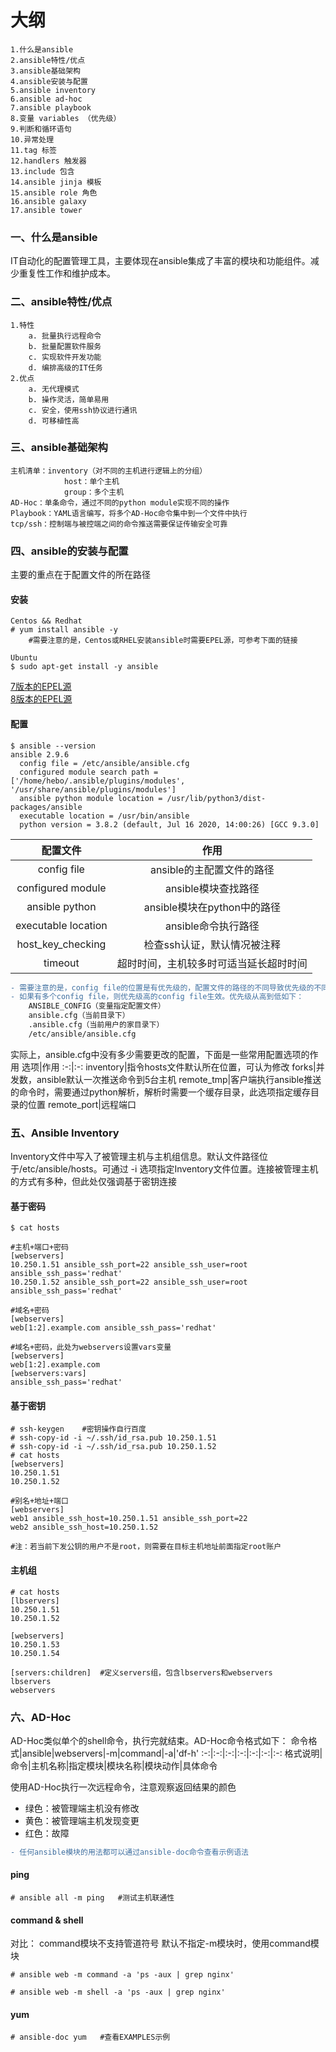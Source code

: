 大纲
====
	1.什么是ansible
	2.ansible特性/优点
	3.ansible基础架构
	4.ansible安装与配置
	5.ansible inventory
	6.ansible ad-hoc
	7.ansible playbook
	8.变量 variables （优先级）
	9.判断和循环语句
	10.异常处理
	11.tag 标签
	12.handlers 触发器
	13.include 包含
	14.ansible jinja 模板
	15.ansible role 角色
	16.ansible galaxy
	17.ansible tower

### 一、什么是ansible
IT自动化的配置管理工具，主要体现在ansible集成了丰富的模块和功能组件。减少重复性工作和维护成本。

### 二、ansible特性/优点
	1.特性
		a. 批量执行远程命令
		b. 批量配置软件服务
		c. 实现软件开发功能
		d. 编排高级的IT任务
	2.优点
		a. 无代理模式
		b. 操作灵活，简单易用
		c. 安全，使用ssh协议进行通讯
		d. 可移植性高

### 三、ansible基础架构
	主机清单：inventory（对不同的主机进行逻辑上的分组）
				host：单个主机
				group：多个主机
	AD-Hoc：单条命令，通过不同的python module实现不同的操作
	Playbook：YAML语言编写，将多个AD-Hoc命令集中到一个文件中执行
	tcp/ssh：控制端与被控端之间的命令推送需要保证传输安全可靠

### 四、ansible的安装与配置
主要的重点在于配置文件的所在路径
#### 安装
```shell
Centos && Redhat
# yum install ansible -y
	#需要注意的是，Centos或RHEL安装ansible时需要EPEL源，可参考下面的链接

Ubuntu
$ sudo apt-get install -y ansible
```
[7版本的EPEL源](https://dl.fedoraproject.org/pub/epel/epel-release-latest-7.noarch.rpm) <br />
[8版本的EPEL源](https://dl.fedoraproject.org/pub/epel/epel-release-latest-8.noarch.rpm)
#### 配置
```shell
$ ansible --version
ansible 2.9.6
  config file = /etc/ansible/ansible.cfg
  configured module search path = ['/home/hebo/.ansible/plugins/modules', '/usr/share/ansible/plugins/modules']
  ansible python module location = /usr/lib/python3/dist-packages/ansible
  executable location = /usr/bin/ansible
  python version = 3.8.2 (default, Jul 16 2020, 14:00:26) [GCC 9.3.0]
```
配置文件|作用
:-:|:-:
config file|ansible的主配置文件的路径
configured module|ansible模块查找路径
ansible python|ansible模块在python中的路径
executable location|ansible命令执行路径
host_key_checking|检查ssh认证，默认情况被注释
timeout|超时时间，主机较多时可适当延长超时时间
```diff
- 需要注意的是，config file的位置是有优先级的，配置文件的路径的不同导致优先级的不同，优先级高的路径优先被读取。
- 如果有多个config file，则优先级高的config file生效。优先级从高到低如下：
	ANSIBLE_CONFIG（变量指定配置文件）
	ansible.cfg（当前目录下）
	.ansible.cfg（当前用户的家目录下）
	/etc/ansible/ansible.cfg
```
实际上，ansible.cfg中没有多少需要更改的配置，下面是一些常用配置选项的作用
选项|作用
:-:|:-:
inventory|指令hosts文件默认所在位置，可认为修改
forks|并发数，ansible默认一次推送命令到5台主机
remote_tmp|客户端执行ansible推送的命令时，需要通过python解析，解析时需要一个缓存目录，此选项指定缓存目录的位置
remote_port|远程端口

### 五、Ansible Inventory
Inventory文件中写入了被管理主机与主机组信息。默认文件路径位于/etc/ansible/hosts。可通过 -i 选项指定Inventory文件位置。连接被管理主机的方式有多种，但此处仅强调基于密钥连接

#### 基于密码
```shell
$ cat hosts

#主机+端口+密码
[webservers]
10.250.1.51 ansible_ssh_port=22 ansible_ssh_user=root ansible_ssh_pass='redhat'
10.250.1.52 ansible_ssh_port=22 ansible_ssh_user=root ansible_ssh_pass='redhat'

#域名+密码
[webservers]
web[1:2].example.com ansible_ssh_pass='redhat'

#域名+密码，此处为webservers设置vars变量
[webservers]
web[1:2].example.com
[webservers:vars]
ansible_ssh_pass='redhat'
```

#### 基于密钥
```shell
# ssh-keygen	#密钥操作自行百度
# ssh-copy-id -i ~/.ssh/id_rsa.pub 10.250.1.51
# ssh-copy-id -i ~/.ssh/id_rsa.pub 10.250.1.52
# cat hosts
[webservers]
10.250.1.51
10.250.1.52

#别名+地址+端口
[webservers]
web1 ansible_ssh_host=10.250.1.51 ansible_ssh_port=22
web2 ansible_ssh_host=10.250.1.52
```
	#注：若当前下发公钥的用户不是root，则需要在目标主机地址前面指定root账户

#### 主机组
```shell
# cat hosts
[lbservers]
10.250.1.51
10.250.1.52

[webservers]
10.250.1.53
10.250.1.54

[servers:children]	#定义servers组，包含lbservers和webservers
lbservers
webservers
```

### 六、AD-Hoc
AD-Hoc类似单个的shell命令，执行完就结束。AD-Hoc命令格式如下：
命令格式|ansible|webservers|-m|command|-a|'df-h'
:-:|:-:|:-:|:-:|:-:|:-:|:-:
格式说明|命令|主机名称|指定模块|模块名称|模块动作|具体命令

使用AD-Hoc执行一次远程命令，注意观察返回结果的颜色
- 绿色：被管理端主机没有修改
- 黄色：被管理端主机发现变更
- 红色：故障
```diff
- 任何ansible模块的用法都可以通过ansible-doc命令查看示例语法
```
#### ping
```shell
# ansible all -m ping	#测试主机联通性
```

#### command & shell
对比：
	command模块不支持管道符号
	默认不指定-m模块时，使用command模块
```shell
# ansible web -m command -a 'ps -aux | grep nginx'

# ansible web -m shell -a 'ps -aux | grep nginx' 
```

#### yum
```shell
# ansible-doc yum	#查看EXAMPLES示例
```
